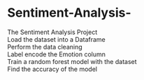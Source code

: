 # Sentiment-Analysis-
The Sentiment Analysis Project 
<br>
Load the dataset into a Dataframe
<br>
Perform the data cleaning
<br>
Label encode the Emotion column
<br>
Train a random forest model with the dataset
<br>
Find the accuracy of the model

